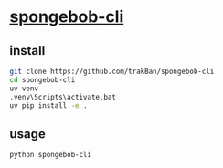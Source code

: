 # [spongebob-cli](https://github.com/trakBan/spongebob-cli)

## install

```sh
git clone https://github.com/trakBan/spongebob-cli
cd spongebob-cli
uv venv
.venv\Scripts\activate.bat
uv pip install -e .
```

## usage

```sh
python spongebob-cli
```
